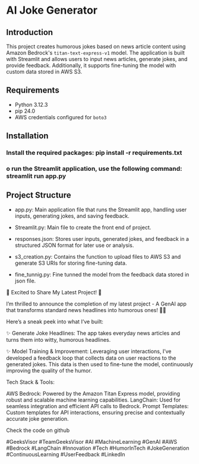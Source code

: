 # AI Joke Generator

## Introduction

This project creates humorous jokes based on news article content using Amazon Bedrock's `titan-text-express-v1` model. The application is built with Streamlit and allows users to input news articles, generate jokes, and provide feedback. Additionally, it supports fine-tuning the model with custom data stored in AWS S3.

## Requirements

- Python 3.12.3
- pip 24.0
- AWS credentials configured for `boto3`

## Installation

### Install the required packages: pip install -r requirements.txt

### o run the Streamlit application, use the following command: streamlit run app.py


## Project Structure

- app.py: Main application file that runs the Streamlit app, handling user inputs, generating jokes, and saving feedback.

- Streamlit.py: Main file to create the front end of project.

- responses.json: Stores user inputs, generated jokes, and feedback in a structured JSON format for later use or analysis.

- s3_creation.py: Contains the function to upload files to AWS S3 and generate S3 URIs for storing fine-tuning data.

- fine_tunnig.py: Fine tunned the model from the feedback data stored in json file.   







🚀 Excited to Share My Latest Project! 🚀

I’m thrilled to announce the completion of my latest project - A GenAI app that transforms standard news headlines into humorous ones! 📰😂

Here’s a sneak peek into what I’ve built:

✨ Generate Joke Headlines: The app takes everyday news articles and turns them into witty, humorous headlines.

✨ Model Training & Improvement: Leveraging user interactions, I’ve developed a feedback loop that collects data on user reactions to the generated jokes. This data is then used to fine-tune the model, continuously improving the quality of the humor.

Tech Stack & Tools:

AWS Bedrock: Powered by the Amazon Titan Express model, providing robust and scalable machine learning capabilities.
LangChain: Used for seamless integration and efficient API calls to Bedrock.
Prompt Templates: Custom templates for API interactions, ensuring precise and contextually accurate joke generation.

Check the code on github 

#GeeksVisor #TeamGeeksVisor #AI #MachineLearning #GenAI #AWS #Bedrock #LangChain #Innovation #Tech #HumorInTech #JokeGeneration #ContinuousLearning #UserFeedback #LinkedIn